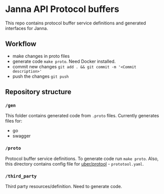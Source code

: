 # Janna API Protocol buffers

This repo contains protocol buffer service definitions and generated interfaces for Janna.

## Workflow
- make changes in proto files
- generate code `make proto`. Need Docker installed.
- commit new changes `git add . && git commit -m '<Commit description>'`
- push the changes `git push`

## Repository structure

### `/gen`
This folder contains generated code from `.proto` files. Currently generates files for:
- go
- swagger

### `/proto`
Protocol buffer service definitions. To generate code run `make proto`. Also, this directory contains config file for [uber/protool](https://github.com/uber/prototool) - `prototool.yaml`.

### `/third_party`
Third party resources/definition. Need to generate code.
